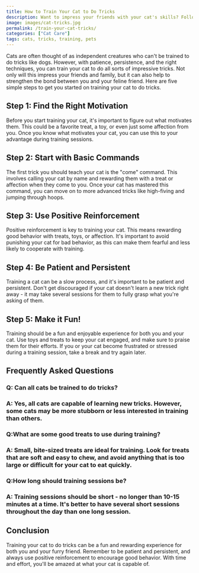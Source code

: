 ```yaml
---
title: How to Train Your Cat to Do Tricks
description: Want to impress your friends with your cat's skills? Follow these simple steps to train your cat to do tricks like high-fiving and jumping through hoops!
image: images/cat-tricks.jpg
permalink: /train-your-cat-tricks/
categories: ["Cat Care"]
tags: cats, tricks, training, pets
---
```


Cats are often thought of as independent creatures who can't be trained to do tricks like dogs. However, with patience, persistence, and the right techniques, you can train your cat to do all sorts of impressive tricks. Not only will this impress your friends and family, but it can also help to strengthen the bond between you and your feline friend. Here are five simple steps to get you started on training your cat to do tricks.

## Step 1: Find the Right Motivation
Before you start training your cat, it's important to figure out what motivates them. This could be a favorite treat, a toy, or even just some affection from you. Once you know what motivates your cat, you can use this to your advantage during training sessions.

## Step 2: Start with Basic Commands
The first trick you should teach your cat is the "come" command. This involves calling your cat by name and rewarding them with a treat or affection when they come to you. Once your cat has mastered this command, you can move on to more advanced tricks like high-fiving and jumping through hoops.

## Step 3: Use Positive Reinforcement
Positive reinforcement is key to training your cat. This means rewarding good behavior with treats, toys, or affection. It's important to avoid punishing your cat for bad behavior, as this can make them fearful and less likely to cooperate with training.

## Step 4: Be Patient and Persistent
Training a cat can be a slow process, and it's important to be patient and persistent. Don't get discouraged if your cat doesn't learn a new trick right away - it may take several sessions for them to fully grasp what you're asking of them.

## Step 5: Make it Fun!
Training should be a fun and enjoyable experience for both you and your cat. Use toys and treats to keep your cat engaged, and make sure to praise them for their efforts. If you or your cat become frustrated or stressed during a training session, take a break and try again later.

## Frequently Asked Questions

### Q: Can all cats be trained to do tricks?
### A: Yes, all cats are capable of learning new tricks. However, some cats may be more stubborn or less interested in training than others.

### Q:What are some good treats to use during training?
### A: Small, bite-sized treats are ideal for training. Look for treats that are soft and easy to chew, and avoid anything that is too large or difficult for your cat to eat quickly.

### Q:How long should training sessions be?
### A: Training sessions should be short - no longer than 10-15 minutes at a time. It's better to have several short sessions throughout the day than one long session.

## Conclusion
Training your cat to do tricks can be a fun and rewarding experience for both you and your furry friend. Remember to be patient and persistent, and always use positive reinforcement to encourage good behavior. With time and effort, you'll be amazed at what your cat is capable of.